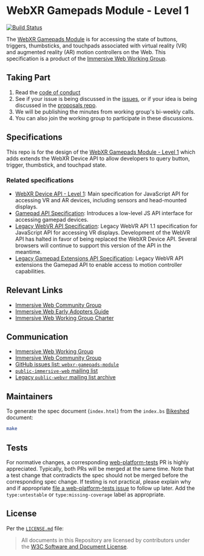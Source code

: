 # WebXR Gamepads Module - Level 1

[![Build Status](https://travis-ci.org/immersive-web/webxr-gamepads-module.svg?branch=master)](https://travis-ci.org/immersive-web/webxr-gamepads-module)

The [WebXR Gamepads Module][21] is for accessing the state of buttons, triggers, thumbsticks, and touchpads associated with virtual reality (VR) and augmented reality (AR) motion controllers on the Web. This specification is a product of the [Immersive Web Working Group][17].

## Taking Part

1. Read the [code of conduct][18]
2. See if your issue is being discussed in the [issues][21], or if your idea is being discussed in the [proposals repo][19].
3. We will be publishing the minutes from working group's bi-weekly calls.
4. You can also join the working group to participate in these discussions.

## Specifications
This repo is for the design of the [WebXR Gamepads Module - Level 1][21] which adds extends the WebXR Device API to allow developers to query button, trigger, thumbstick, and touchpad state.

### Related specifications
* [WebXR Device API - Level 1][1]: Main specification for JavaScript API for accessing VR and AR devices, including sensors and head-mounted displays.
* [Gamepad API Specification][5]: Introduces a low-level JS API interface for accessing gamepad devices.
* [Legacy WebVR API Specification][2]: Legacy WebVR API 1.1 specification for JavaScript API for accessing VR displays. Development of the WebVR API has halted in favor of being replaced the WebXR Device API. Several browsers will continue to support this version of the API in the meantime.
* [Legacy Gamepad Extensions API Specification][6]: Legacy WebVR API extensions the Gamepad API to enable access to motion controller capabilities.


## Relevant Links

* [Immersive Web Community Group][3]
* [Immersive Web Early Adopters Guide][16]
* [Immersive Web Working Group Charter][4]


## Communication

* [Immersive Web Working Group][17]
* [Immersive Web Community Group][3]
* [GitHub issues list: `webxr-gamepads-module`][21]
* [`public-immersive-web` mailing list][20]
* [Legacy `public-webvr` mailing list archive][7]

## Maintainers

To generate the spec document (`index.html`) from the `index.bs` [Bikeshed][10] document:

```sh
make
```


## Tests

For normative changes, a corresponding
[web-platform-tests][11] PR is highly appreciated. Typically,
both PRs will be merged at the same time. Note that a test change that contradicts the spec should
not be merged before the corresponding spec change. If testing is not practical, please explain why
and if appropriate [file a web-platform-tests issue][12]
to follow up later. Add the `type:untestable` or `type:missing-coverage` label as appropriate.


## License

Per the [`LICENSE.md`](LICENSE.md) file:

> All documents in this Repository are licensed by contributors under the  [W3C Software and Document License](https://www.w3.org/Consortium/Legal/copyright-software).

<!-- Links -->
[1]: https://immersive-web.github.io/webxr/
[2]: https://immersive-web.github.io/webvr/
[3]: https://www.w3.org/community/webvr/
[4]: https://www.w3.org/2020/05/immersive-web-wg-charter.html
[5]: https://w3c.github.io/gamepad/
[6]: https://w3c.github.io/gamepad/extensions.html
[7]: https://lists.w3.org/Archives/Public/public-webvr/
[8]: https://github.com/immersive-web/webxr/issues
[10]: https://github.com/tabatkins/bikeshed
[11]: https://github.com/web-platform-tests/wpt
[12]: https://github.com/web-platform-tests/wpt/issues/new
[13]: http://www.w3.org/Consortium/Legal/2015/copyright-software-and-document
[14]: https://www.w3.org/community/about/agreements/cla/
[15]: https://www.w3.org/Consortium/Legal/2008/03-bsd-license.html
[16]: https://immersive-web.github.io/webxr-reference/
[17]: https://w3.org/immersive-web
[18]: https://immersive-web.github.io/homepage/code-of-conduct.html
[19]: https://github.com/immersive-web/proposals
[20]: https://lists.w3.org/Archives/Public/public-immersive-web/
[21]: https://immersive-web.github.io/webxr-gamepads-module
[22]: https://github.com/immersive-web/webxr-gamepads-module/issues

